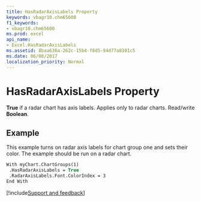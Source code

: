 ```yaml
---
title: HasRadarAxisLabels Property
keywords: vbagr10.chm65600
f1_keywords:
- vbagr10.chm65600
ms.prod: excel
api_name:
- Excel.HasRadarAxisLabels
ms.assetid: 8baa636a-262c-15b4-f8d5-94d77a8101c5
ms.date: 06/08/2017
localization_priority: Normal
---
```



# HasRadarAxisLabels Property

 **True** if a radar chart has axis labels. Applies only to radar charts. Read/write **Boolean**.


## Example

This example turns on radar axis labels for chart group one and sets their color. The example should be run on a radar chart.


```vb
With myChart.ChartGroups(1) 
 .HasRadarAxisLabels = True 
 .RadarAxisLabels.Font.ColorIndex = 3 
End With
```

[!include[Support and feedback](~/includes/feedback-boilerplate.md)]